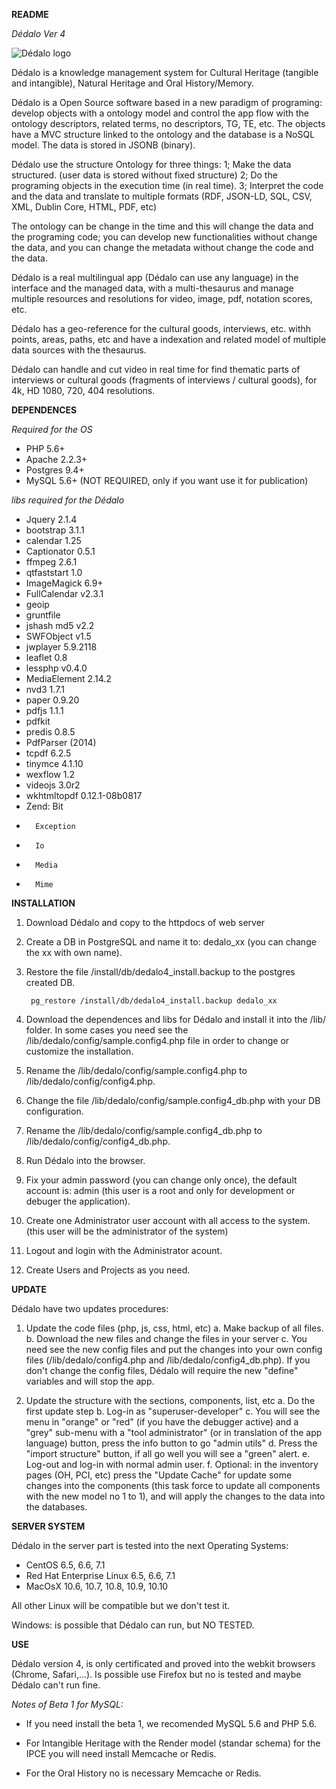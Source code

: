 **README**

*Dédalo Ver 4*

<img src="http://dedalo4.antropolis.net/dedalo/images/logos/dedalo_logo.png" alt="Dédalo logo" />

Dédalo is a knowledge management system for Cultural Heritage (tangible and intangible), Natural Heritage and Oral History/Memory. 

Dédalo is a Open Source software based in a new paradigm of programing: develop objects with a ontology model and control the app flow with the ontology descriptors, related terms, no descriptors, TG, TE, etc. The objects have a MVC structure linked to the ontology and the database is a NoSQL model. The data is stored in JSONB (binary).

Dédalo use the structure Ontology for three things:
	1; Make the data structured. (user data is stored without fixed structure)
	2; Do the programing objects in the execution time (in real time).
	3; Interpret the code and the data and translate to multiple formats (RDF, JSON-LD, SQL, CSV, XML, Dublin Core, HTML, PDF, etc)

The ontology can be change in the time and this will change the data and the programing code; you can develop new functionalities without change the data, and you can change the metadata without change the code and the data.

Dédalo is a real multilingual app (Dédalo can use any language) in the interface and the managed data, with a multi-thesaurus and manage multiple resources and resolutions for video, image, pdf, notation scores, etc. 

Dédalo has a geo-reference for the cultural goods, interviews, etc. withh points, areas, paths, etc and have a indexation and related model of multiple data sources with the thesaurus.

Dédalo can handle and cut video in real time for find thematic parts of interviews or cultural goods (fragments of interviews / cultural goods), for 4k, HD 1080, 720, 404 resolutions.

**DEPENDENCES**

*Required for the OS*

- PHP 5.6+
- Apache 2.2.3+
- Postgres 9.4+
- MySQL 5.6+ (NOT REQUIRED, only if you want use it for publication)

*libs required for the Dédalo*

- Jquery 2.1.4
- bootstrap 3.1.1
- calendar 1.25
- Captionator 0.5.1
- ffmpeg 2.6.1
- qtfaststart 1.0
- ImageMagick 6.9+
- FullCalendar v2.3.1
- geoip
- gruntfile
- jshash md5 v2.2
- SWFObject v1.5
- jwplayer 5.9.2118
- leaflet 0.8
- lessphp v0.4.0
- MediaElement 2.14.2
- nvd3 1.7.1
- paper 0.9.20
- pdfjs 1.1.1
- pdfkit
- predis 0.8.5
- PdfParser (2014)
- tcpdf 6.2.5
- tinymce 4.1.10
- wexflow 1.2
- videojs 3.0r2
- wkhtmltopdf 0.12.1-08b0817
- Zend: Bit
-       Exception
-       Io
-       Media
-       Mime

**INSTALLATION**

1. Download Dédalo and copy to the httpdocs of web server
2. Create a DB in PostgreSQL and name it to: dedalo_xx (you can change the xx with own name).
3. Restore the file /install/db/dedalo4_install.backup to the postgres created DB. 

		pg_restore /install/db/dedalo4_install.backup dedalo_xx

4. Download the dependences and libs for Dédalo and install it into the /lib/ folder. In some cases you need see the /lib/dedalo/config/sample.config4.php file in order to change or customize the installation.
5. Rename the /lib/dedalo/config/sample.config4.php to /lib/dedalo/config/config4.php.
6. Change the file /lib/dedalo/config/sample.config4_db.php with your DB configuration.
7. Rename the /lib/dedalo/config/sample.config4_db.php to /lib/dedalo/config/config4_db.php.
8. Run Dédalo into the browser. 
9. Fix your admin password (you can change only once), the default account is: admin (this user is a root and only for development or debuger the application).
10. Create one Administrator user account with all access to the system.(this user will be the administrator of the system)
11. Logout and login with the Administrator acount.
12. Create Users and Projects as you need.

**UPDATE**

Dédalo have two updates procedures:

1. Update the code files (php, js, css, html, etc)
	a. Make backup of all files.
	b. Download the new files and change the files in your server
	c. You need see the new config files and put the changes into your own config files (/lib/dedalo/config4.php and /lib/dedalo/config4_db.php). If you don't change the config files, Dédalo will require the new "define" variables and will stop the app.

2. Update the structure with the sections, components, list, etc
	a. Do the first update step
	b. Log-in as "superuser-developer"
	c. You will see the menu in "orange" or "red" (if you have the debugger active) and a "grey" sub-menu with a "tool administrator" (or in translation of the app language) button, press the info button to go "admin utils"
	d. Press the "import structure" button, if all go well you will see a "green" alert.
	e. Log-out and log-in with normal admin user.
	f. Optional: in the inventory pages (OH, PCI, etc) press the "Update Cache" for update some changes into the components (this task force to update all components with the new model no 1 to 1), and will apply the changes to the data into the databases.

**SERVER SYSTEM**

Dédalo in the server part is tested into the next Operating Systems:
- CentOS 6.5, 6.6, 7.1
- Red Hat Enterprise Linux 6.5, 6.6, 7.1
- MacOsX 10.6, 10.7, 10.8, 10.9, 10.10

All other Linux will be compatible but we don't test it.

Windows: is possible that Dédalo can run, but NO TESTED.

**USE**

Dédalo version 4, is only certificated and proved into the webkit browsers (Chrome, Safari,...). Is possible use Firefox but no is tested and maybe Dédalo can't run fine.

*Notes of Beta 1 for MySQL:*

- If you need install the beta 1, we recomended MySQL 5.6 and PHP 5.6.

- For Intangible Heritage with the Render model (standar schema) for the IPCE you will need install Memcache or Redis.

- For the Oral History no is necessary Memcache or Redis.

